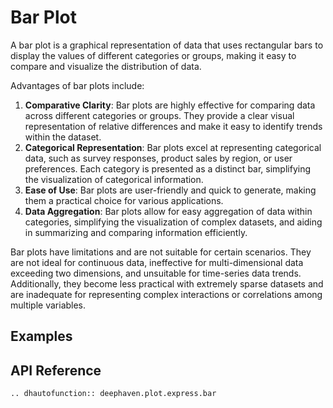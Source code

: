 # Bar Plot

A bar plot is a graphical representation of data that uses rectangular bars to display the values of different categories or groups, making it easy to compare and visualize the distribution of data.

Advantages of bar plots include:

1. **Comparative Clarity**: Bar plots are highly effective for comparing data across different categories or groups. They provide a clear visual representation of relative differences and make it easy to identify trends within the dataset.
2. **Categorical Representation**: Bar plots excel at representing categorical data, such as survey responses, product sales by region, or user preferences. Each category is presented as a distinct bar, simplifying the visualization of categorical information.
3. **Ease of Use**: Bar plots are user-friendly and quick to generate, making them a practical choice for various applications.
4. **Data Aggregation**: Bar plots allow for easy aggregation of data within categories, simplifying the visualization of complex datasets, and aiding in summarizing and comparing information efficiently.

Bar plots have limitations and are not suitable for certain scenarios. They are not ideal for continuous data, ineffective for multi-dimensional data exceeding two dimensions, and unsuitable for time-series data trends. Additionally, they become less practical with extremely sparse datasets and are inadequate for representing complex interactions or correlations among multiple variables.

## Examples

## API Reference
```{eval-rst}
.. dhautofunction:: deephaven.plot.express.bar
```